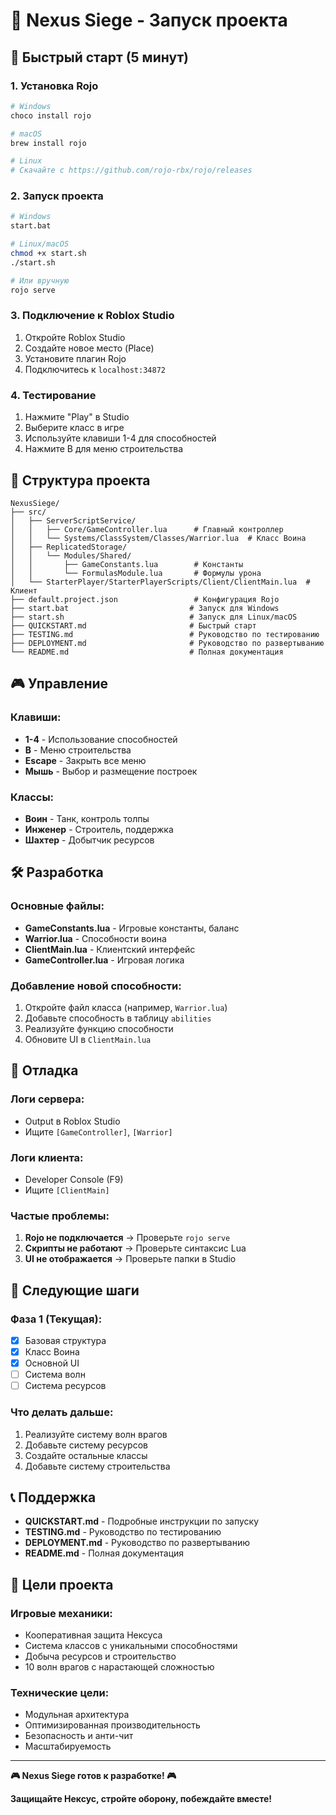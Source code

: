 # 🚀 Nexus Siege - Запуск проекта

## 🎯 Быстрый старт (5 минут)

### 1. Установка Rojo
```bash
# Windows
choco install rojo

# macOS
brew install rojo

# Linux
# Скачайте с https://github.com/rojo-rbx/rojo/releases
```

### 2. Запуск проекта
```bash
# Windows
start.bat

# Linux/macOS
chmod +x start.sh
./start.sh

# Или вручную
rojo serve
```

### 3. Подключение к Roblox Studio
1. Откройте Roblox Studio
2. Создайте новое место (Place)
3. Установите плагин Rojo
4. Подключитесь к `localhost:34872`

### 4. Тестирование
1. Нажмите "Play" в Studio
2. Выберите класс в игре
3. Используйте клавиши 1-4 для способностей
4. Нажмите B для меню строительства

## 📁 Структура проекта

```
NexusSiege/
├── src/
│   ├── ServerScriptService/
│   │   ├── Core/GameController.lua      # Главный контроллер
│   │   └── Systems/ClassSystem/Classes/Warrior.lua  # Класс Воина
│   ├── ReplicatedStorage/
│   │   └── Modules/Shared/
│   │       ├── GameConstants.lua        # Константы
│   │       └── FormulasModule.lua       # Формулы урона
│   └── StarterPlayer/StarterPlayerScripts/Client/ClientMain.lua  # Клиент
├── default.project.json                 # Конфигурация Rojo
├── start.bat                           # Запуск для Windows
├── start.sh                            # Запуск для Linux/macOS
├── QUICKSTART.md                       # Быстрый старт
├── TESTING.md                          # Руководство по тестированию
├── DEPLOYMENT.md                       # Руководство по развертыванию
└── README.md                           # Полная документация
```

## 🎮 Управление

### Клавиши:
- **1-4** - Использование способностей
- **B** - Меню строительства
- **Escape** - Закрыть все меню
- **Мышь** - Выбор и размещение построек

### Классы:
- **Воин** - Танк, контроль толпы
- **Инженер** - Строитель, поддержка
- **Шахтер** - Добытчик ресурсов

## 🛠️ Разработка

### Основные файлы:
- **GameConstants.lua** - Игровые константы, баланс
- **Warrior.lua** - Способности воина
- **ClientMain.lua** - Клиентский интерфейс
- **GameController.lua** - Игровая логика

### Добавление новой способности:
1. Откройте файл класса (например, `Warrior.lua`)
2. Добавьте способность в таблицу `abilities`
3. Реализуйте функцию способности
4. Обновите UI в `ClientMain.lua`

## 🐛 Отладка

### Логи сервера:
- Output в Roblox Studio
- Ищите `[GameController]`, `[Warrior]`

### Логи клиента:
- Developer Console (F9)
- Ищите `[ClientMain]`

### Частые проблемы:
1. **Rojo не подключается** → Проверьте `rojo serve`
2. **Скрипты не работают** → Проверьте синтаксис Lua
3. **UI не отображается** → Проверьте папки в Studio

## 📝 Следующие шаги

### Фаза 1 (Текущая):
- [x] Базовая структура
- [x] Класс Воина
- [x] Основной UI
- [ ] Система волн
- [ ] Система ресурсов

### Что делать дальше:
1. Реализуйте систему волн врагов
2. Добавьте систему ресурсов
3. Создайте остальные классы
4. Добавьте систему строительства

## 📞 Поддержка

- **QUICKSTART.md** - Подробные инструкции по запуску
- **TESTING.md** - Руководство по тестированию
- **DEPLOYMENT.md** - Руководство по развертыванию
- **README.md** - Полная документация

## 🎯 Цели проекта

### Игровые механики:
- Кооперативная защита Нексуса
- Система классов с уникальными способностями
- Добыча ресурсов и строительство
- 10 волн врагов с нарастающей сложностью

### Технические цели:
- Модульная архитектура
- Оптимизированная производительность
- Безопасность и анти-чит
- Масштабируемость

---

**🎮 Nexus Siege готов к разработке! 🎮**

**Защищайте Нексус, стройте оборону, побеждайте вместе!**